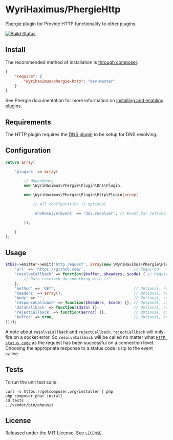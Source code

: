# WyriHaximus/PhergieHttp

[Phergie](http://github.com/phergie/phergie-irc-bot-react/) plugin for Provide HTTP functionality to other plugins.

[![Build Status](https://secure.travis-ci.org/WyriHaximus/PhergieHttp.png?branch=master)](http://travis-ci.org/WyriHaximus/PhergieHttp)

## Install

The recommended method of installation is [through composer](http://getcomposer.org).

```JSON
{
    "require": {
        "wyrihaximus/phergie-http": "dev-master"
    }
}
```

See Phergie documentation for more information on
[installing and enabling plugins](https://github.com/phergie/phergie-irc-bot-react/wiki/Usage#plugins).

## Requirements

The HTTP plugin requires the [DNS plugin](https://github.com/WyriHaximus/PhergieDns) to be setup for DNS resolving.

## Configuration

```php
return array(

    'plugins' => array(

        // dependency
        new \WyriHaximus\Phergie\Plugin\Dns\Plugin,

        new \WyriHaximus\Phergie\Plugin\Http\Plugin(array(

            // All configuration is optional

            'dnsResolverEvent' => 'dns.resolver', // Event for retrieving the DNS resolver, defaults to 'dns.resolver'

        )),

    )
);
```

## Usage

```php
$this->emitter->emit('http.request', array(new \WyriHaximus\Phergie\Plugin\Http\Request(array(
    'url' => 'https://github.com/',                     // Required
    'resolveCallback' => function($buffer, $headers, $code) { // Required
        // Data received do something with it
    },
    'method' => 'GET',                                  // Optional, request method
    'headers' => array(),                               // Optional, headers for the request
    'body' => '',                                       // Optional, request body to write after the headers
    'responseCallback' => function($headers, $code) {}, // Optional, callback that triggers with the response headers
    'dataCallback' => function($data) {},               // Optional, callback that triggers for each chunk of incoming data
    'rejectCallback' => function($error) {},            // Optional, callback that gets triggered on connection errors
    'buffer' => true,                                   // Optional, buffer the incoming requested file data and when completed pass it to resolveCallback, set to false to disable that
))));
```

A note about `resolveCallback` and `rejectCallback`. `rejectCallback` will only fire on a socket error. So `resolveCallback` will be called no matter what [`HTTP status code`](http://en.wikipedia.org/wiki/List_of_HTTP_status_codes) as the request has been successful on a connection level. Choosing the appropriate response to a status code is up to the event callee.

## Tests

To run the unit test suite:

```
curl -s https://getcomposer.org/installer | php
php composer.phar install
cd tests
../vendor/bin/phpunit
```

## License

Released under the MIT License. See `LICENSE`.
